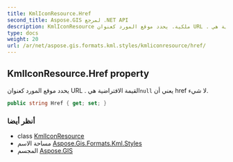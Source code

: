 ```yaml
---
title: KmlIconResource.Href
second_title: Aspose.GIS لمرجع .NET API
description: KmlIconResource ملكية. يحدد موقع المورد كعنوان URL . القيمة الافتراضية هيnull يعني أن href لا شيء.
type: docs
weight: 20
url: /ar/net/aspose.gis.formats.kml.styles/kmliconresource/href/
---
```

## KmlIconResource.Href property

يحدد موقع المورد كعنوان URL . القيمة الافتراضية هي`null` يعني أن href لا شيء.

```csharp
public string Href { get; set; }
```

### أنظر أيضا

* class [KmlIconResource](../)
* مساحة الاسم [Aspose.Gis.Formats.Kml.Styles](../../kmliconresource/)
* المجسم [Aspose.GIS](../../../)


